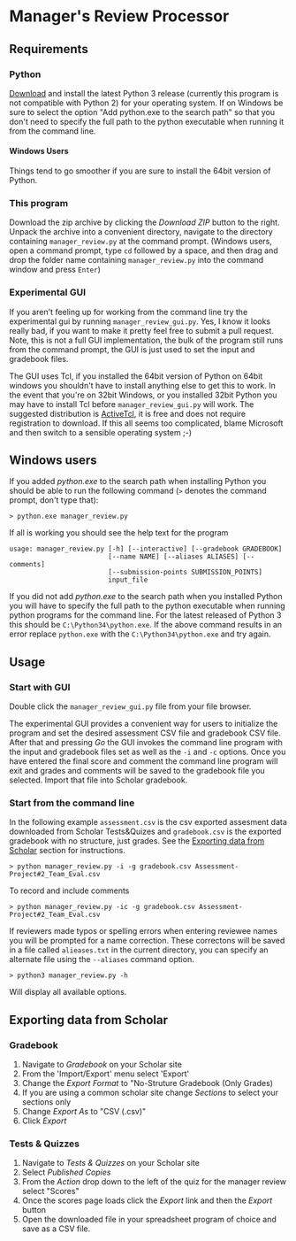 # Manager's Review Processor

## Requirements

### Python

[Download](https://www.python.org/downloads/) and install the latest
Python 3 release (currently this program is not compatible with Python
2) for your operating system. If on Windows be sure to select the
option "Add python.exe to the search path" so that you don't need to
specify the full path to the python executable when running it from
the command line.

#### Windows Users

Things tend to go smoother if you are sure to install the 64bit
version of Python.

### This program

Download the zip archive by clicking the *Download ZIP* button to the
right. Unpack the archive into a convenient directory, navigate to the
directory containing `manager_review.py` at the command
prompt. (Windows users, open a command prompt, type `cd` followed by a
space, and then drag and drop the folder name containing
`manager_review.py` into the command window and press `Enter`)

### Experimental GUI

If you aren't feeling up for working from the command line try the
experimental gui by running `manager_review_gui.py`. Yes, I know it
looks really bad, if you want to make it pretty feel free to submit a
pull request. Note, this is not a full GUI implementation, the bulk of
the program still runs from the command prompt, the GUI is just used
to set the input and gradebook files.

The GUI uses Tcl, if you installed the 64bit version of Python on
64bit windows you shouldn't have to install anything else to get this
to work. In the event that you're on 32bit Windows, or you installed
32bit Python you may have to install Tcl before
`manager_review_gui.py` will work. The suggested distribution is
[ActiveTcl](http://www.activestate.com/activetcl), it is free and does
not require registration to download. If this all seems too complicated,
blame Microsoft and then switch to a sensible operating system ;-)

## Windows users

If you added *python.exe* to the search path when installing Python
you should be able to run the following command (`>` denotes the
command prompt, don't type that):

```
> python.exe manager_review.py
```

If all is working you should see the help text for the program

```
usage: manager_review.py [-h] [--interactive] [--gradebook GRADEBOOK]
                         [--name NAME] [--aliases ALIASES] [--comments]
                         [--submission-points SUBMISSION_POINTS]
                         input_file
```

If you did not add *python.exe* to the search path when you installed
Python you will have to specify the full path to the python executable
when running python programs for the command line. For the latest
released of Python 3 this should be `C:\Python34\python.exe`. If the
above command results in an error replace `python.exe` with the
`C:\Python34\python.exe` and try again.

## Usage

### Start with GUI

Double click the `manager_review_gui.py` file from your file browser.

The experimental GUI provides a convenient way for users to initialize
the program and set the desired assessment CSV file and gradebook CSV
file. After that and pressing *Go* the GUI invokes the command line
program with the input and gradebook files set as well as the `-i` and
`-c` options. Once you have entered the final score and comment the
command line program will exit and grades and comments will be saved
to the gradebook file you selected. Import that file into Scholar
gradebook.

### Start from the command line

In the following example `assessment.csv` is the csv exported
assesment data downloaded from Scholar Tests&Quizes and
`gradebook.csv` is the exported gradebook with no structure, just
grades. See the
[Exporting data from Scholar](#exporting-data-from-scholar) section
for instructions.

```
> python manager_review.py -i -g gradebook.csv Assessment-Project#2_Team_Eval.csv
```

To record and include comments

```
> python manager_review.py -ic -g gradebook.csv Assessment-Project#2_Team_Eval.csv
```

If reviewers made typos or spelling errors when entering reviewee names
you will be prompted for a name correction.  These correctons will be
saved in a file called `alieases.txt` in the current directory, you
can specify an alternate file using the `--aliases` command option.

```
> python3 manager_review.py -h
```

Will display all available options.


## Exporting data from Scholar

### Gradebook

1. Navigate to *Gradebook* on your Scholar site
2. From the 'Import/Export' menu select 'Export'
3. Change the *Export Format* to "No-Struture Gradebook (Only Grades)
4. If you are using a common scholar site change *Sections* to select your sections only
5. Change *Export As* to "CSV (.csv)"
6. Click *Export*

### Tests & Quizzes

1. Navigate to *Tests & Quizzes* on your Scholar site
2. Select *Published Copies*
3. From the *Action* drop down to the left of the quiz for the manager review select "Scores"
4. Once the scores page loads click the *Export* link and then the *Export* button
5. Open the downloaded file in your spreadsheet program of choice and save as a CSV file.
